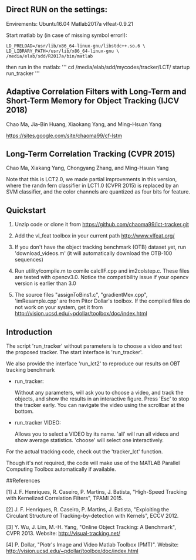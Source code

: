 ## Direct RUN on the settings:
Envirements: 
Ubuntu16.04
Matlab2017a
vlfeat-0.9.21

Start matlab by (in case of missing symbol error!):
```
LD_PRELOAD=/usr/lib/x86_64-linux-gnu/libstdc++.so.6 \
LD_LIBRARY_PATH=/usr/lib/x86_64-linux-gnu \
/media/elab/sdd/R2017a/bin/matlab
```
then run in the matlab:
'''
cd /media/elab/sdd/mycodes/tracker/LCT/
startup
run_tracker
'''


## Adaptive Correlation Filters with Long-Term and Short-Term Memory for Object Tracking (IJCV 2018)

Chao Ma, Jia-Bin Huang, Xiaokang Yang, and Ming-Hsuan Yang

https://sites.google.com/site/chaoma99/cf-lstm

## Long-Term Correlation Tracking (CVPR 2015)

Chao Ma, Xiakang Yang, Chongyang Zhang, and Ming-Hsuan Yang


Note that this is LCT2.0, we made partial improvements in this version, where the randn fern classifier in LCT1.0 (CVPR 2015) is replaced by an SVM classifier, and the color channels are quantized as four bits for feature.

## Quickstart

1. Unzip code or clone it from https://github.com/chaoma99/lct-tracker.git

2. Add the vl_feat toolbox in your current path
   http://www.vlfeat.org/

3. If you don't have the object tracking benchmark (OTB) dataset yet, run 'download_videos.m' (it will automatically download the OTB-100 sequences)

4. Run utility/compile.m to comile calcIIF.cpp and im2colstep.c. These files are tested with opencv3.0. Notice the compatibility issue if your opencv version is earlier than 3.0

5. The source files "assignToBins1.c", "gradientMex.cpp", 'imResample.cpp' are from Pitor Dollar's toolbox. 
   If the compiled files do not work on your system, get it from
   http://vision.ucsd.edu/~pdollar/toolbox/doc/index.html 

## Introduction

The script 'run_tracker' without parameters is to choose a video and test the proposed tracker. The start interface is 'run_tracker'.

We also provide the interface 'run_lct2' to reproduce our results on OBT tracking benchmark

 * run_tracker:

   Without any parameters, will ask you to choose a video, and track the objects, 
   and show the results in an interactive figure. Press 'Esc' to stop the tracker early. 
   You can navigate the video using the scrollbar at the bottom.

 * run_tracker VIDEO:

   Allows you to select a VIDEO by its name. 'all' will run all videos
   and show average statistics. 'choose' will select one interactively.

For the actual tracking code, check out the 'tracker_lct' function.

Though it's not required, the code will make use of the MATLAB Parallel Computing
Toolbox automatically if available.

##References

[1] J. F. Henriques, R. Caseiro, P. Martins, J. Batista, "High-Speed Tracking with
Kernelized Correlation Filters", TPAMI 2015.

[2] J. F. Henriques, R. Caseiro, P. Martins, J. Batista, "Exploiting the Circulant
Structure of Tracking-by-detection with Kernels", ECCV 2012.

[3] Y. Wu, J. Lim, M.-H. Yang, "Online Object Tracking: A Benchmark", CVPR 2013.
Website: http://visual-tracking.net/

[4] P. Dollar, "Piotr's Image and Video Matlab Toolbox (PMT)".
Website: http://vision.ucsd.edu/~pdollar/toolbox/doc/index.html



